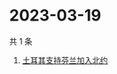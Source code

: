 # 2023-03-19

共 1 条

<!-- BEGIN -->
<!-- 最后更新时间 Sun Mar 19 2023 11:14:55 GMT+0800 (China Standard Time) -->

1. [土耳其支持芬兰加入北约](https://www.zhihu.com/search?q=土耳其支持芬兰加入北约)

<!-- END -->
